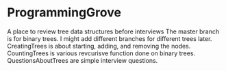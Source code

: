# ProgrammingGrove
A place to review tree data structures before interviews 
The master branch is for binary trees. I might add different branches for different trees later. 
CreatingTrees is about starting, adding, and removing the nodes. 
CountingTrees is various revcurisve function done on binary trees. 
QuestionsAboutTrees are simple interview questions. 

